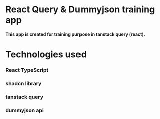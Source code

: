 # React Query & Dummyjson training app

#### This app is created for training purpose in tanstack query (react).

# Technologies used

### React TypeScript

### shadcn library

### tanstack query

### dummyjson api
